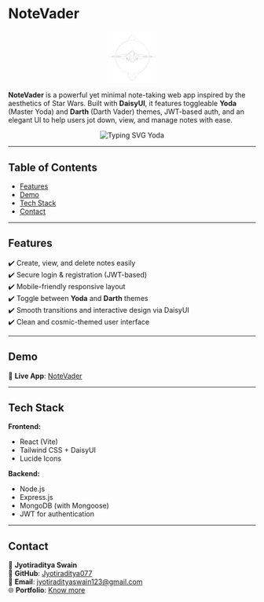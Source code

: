 # NoteVader 

<p align="center">
  <img src="https://github.com/Jyotiraditya077/NoteVader/blob/main/frontend/public/logo.png" alt="NoteVader Logo" width="100px">
</p>

**NoteVader** is a powerful yet minimal note-taking web app inspired by the aesthetics of Star Wars. Built with **DaisyUI**, it features toggleable **Yoda** (Master Yoda) and **Darth** (Darth Vader) themes, JWT-based auth, and an elegant UI to help users jot down, view, and manage notes with ease.

<p align="center">
  <img src="https://readme-typing-svg.herokuapp.com?font=Fira+Code&size=22&pause=1000&color=00FF9D&center=true&vCenter=true&width=780&lines=May+the+Force+be+with+you.;May+the+Code+be+with+you." alt="Typing SVG Yoda" />
</p>


---

## Table of Contents

- [Features](#features)
- [Demo](#demo)
- [Tech Stack](#tech-stack)
- [Contact](#contact)

---

## Features

✔️ Create, view, and delete notes easily  
✔️ Secure login & registration (JWT-based)  
✔️ Mobile-friendly responsive layout  
✔️ Toggle between **Yoda** and **Darth** themes  
✔️ Smooth transitions and interactive design via DaisyUI  
✔️ Clean and cosmic-themed user interface  

---

## Demo

🔗 **Live App**: [NoteVader](https://notevader.onrender.com)

---

## Tech Stack

**Frontend:**  
- React (Vite)  
- Tailwind CSS + DaisyUI  
- Lucide Icons  

**Backend:**  
- Node.js  
- Express.js  
- MongoDB (with Mongoose)  
- JWT for authentication  

---

## Contact

👤 **Jyotiraditya Swain**  
📍 **GitHub**: [Jyotiraditya077](https://github.com/Jyotiraditya077)  
📧 **Email**: jyotiradityaswain123@gmail.com  
🌐 **Portfolio**: [Know more](https://jyotiradityaportfolio.netlify.app/)
